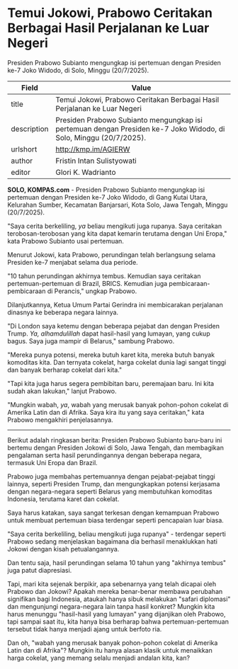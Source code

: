 # Temui Jokowi, Prabowo Ceritakan Berbagai Hasil Perjalanan ke Luar Negeri

Presiden Prabowo Subianto mengungkap isi pertemuan dengan Presiden ke-7 Joko Widodo, di Solo, Minggu (20/7/2025).

| Field       | Value                                                       |
|-------------|-------------------------------------------------------------|
| title       | Temui Jokowi, Prabowo Ceritakan Berbagai Hasil Perjalanan ke Luar Negeri |
| description | Presiden Prabowo Subianto mengungkap isi pertemuan dengan Presiden ke-7 Joko Widodo, di Solo, Minggu (20/7/2025). |
| urlshort    | http://kmp.im/AGIERW |
| author      | Fristin Intan Sulistyowati |
| editor      | Glori K. Wadrianto |

**SOLO, KOMPAS.com** - Presiden Prabowo Subianto mengungkap isi pertemuan dengan Presiden ke-7 Joko Widodo, di Gang Kutai Utara, Kelurahan Sumber, Kecamatan Banjarsari, Kota Solo, Jawa Tengah, Minggu (20/7/2025).

\"Saya cerita berkeliling, *ya* beliau mengikuti juga rupanya. Saya ceritakan terobosan-terobosan yang kita dapat kemarin terutama dengan Uni Eropa,\" kata Prabowo Subianto usai pertemuan.

Menurut Jokowi, kata Prabowo, perundingan telah berlangsung selama Presiden ke-7 menjabat selama dua periode.

\"10 tahun perundingan akhirnya tembus. Kemudian saya ceritakan pertemuan-pertemuan di Brazil, BRICS. Kemudian juga pembicaraan-pembicaraan di Perancis,\" ungkap Prabowo.

Dilanjutkannya, Ketua Umum Partai Gerindra ini membicarakan perjalanan dinasnya ke beberapa negara lainnya.

\"Di London saya ketemu dengan beberapa pejabat dan dengan Presiden Trump. *Ya, alhamdulillah* dapat hasil-hasil yang lumayan, yang cukup bagus. Saya juga mampir di Belarus,\" sambung Prabowo.

\"Mereka punya potensi, mereka butuh karet kita, mereka butuh banyak komoditas kita. Dan ternyata cokelat, harga cokelat dunia lagi sangat tinggi dan banyak berharap cokelat dari kita.\"

\"Tapi kita juga harus segera pembibitan baru, peremajaan baru. Ini kita sudah akan lakukan,\" lanjut Prabowo.

\"Mungkin wabah, *ya*, wabah yang merusak banyak pohon-pohon cokelat di Amerika Latin dan di Afrika. Saya kira itu yang saya ceritakan,\" kata Prabowo mengakhiri penjelasannya.

---
Berikut adalah ringkasan berita: Presiden Prabowo Subianto baru-baru ini bertemu dengan Presiden Jokowi di Solo, Jawa Tengah, dan membagikan pengalaman serta hasil perundingannya dengan beberapa negara, termasuk Uni Eropa dan Brazil.

 Prabowo juga membahas pertemuannya dengan pejabat-pejabat tinggi lainnya, seperti Presiden Trump, dan mengungkapkan potensi kerjasama dengan negara-negara seperti Belarus yang membutuhkan komoditas Indonesia, terutama karet dan cokelat.



Saya harus katakan, saya sangat terkesan dengan kemampuan Prabowo untuk membuat pertemuan biasa terdengar seperti pencapaian luar biasa.

 "Saya cerita berkeliling, beliau mengikuti juga rupanya" - terdengar seperti Prabowo sedang menjelaskan bagaimana dia berhasil menaklukkan hati Jokowi dengan kisah petualangannya.

 Dan tentu saja, hasil perundingan selama 10 tahun yang "akhirnya tembus" juga patut diapresiasi.

 Tapi, mari kita sejenak berpikir, apa sebenarnya yang telah dicapai oleh Prabowo dan Jokowi? Apakah mereka benar-benar membawa perubahan signifikan bagi Indonesia, ataukah hanya sibuk melakukan "safari diplomasi" dan mengunjungi negara-negara lain tanpa hasil konkret? Mungkin kita harus menunggu "hasil-hasil yang lumayan" yang dijanjikan oleh Prabowo, tapi sampai saat itu, kita hanya bisa berharap bahwa pertemuan-pertemuan tersebut tidak hanya menjadi ajang untuk berfoto ria.

 Dan oh, "wabah yang merusak banyak pohon-pohon cokelat di Amerika Latin dan di Afrika"? Mungkin itu hanya alasan klasik untuk menaikkan harga cokelat, yang memang selalu menjadi andalan kita, kan?
